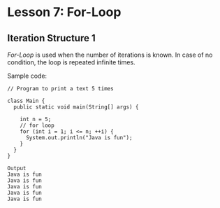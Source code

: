 ﻿# Lesson 7: For-Loop

## Iteration Structure 1

_For-Loop_ is used when the number of iterations is known. In case of no condition, the loop is repeated infinite times.

Sample code:

```
// Program to print a text 5 times

class Main {
  public static void main(String[] args) {

    int n = 5;
    // for loop  
    for (int i = 1; i <= n; ++i) {
      System.out.println("Java is fun");
    }
  }
}
```
    Output 
    Java is fun
    Java is fun
    Java is fun
    Java is fun
    Java is fun
